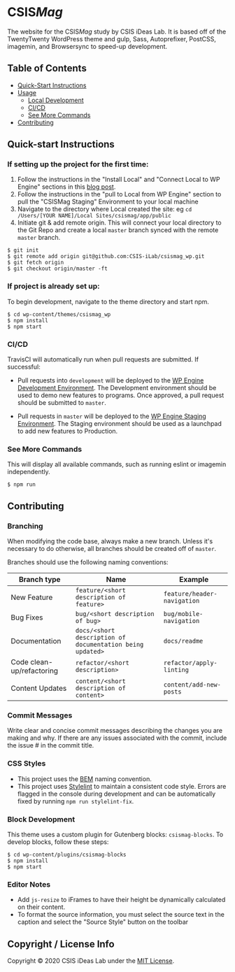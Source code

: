 # CSIS*Mag*

The website for the CSIS*Mag* study by CSIS iDeas Lab. It is based off of the TwentyTwenty WordPress theme and gulp, Sass, Autoprefixer, PostCSS, imagemin, and Browsersync to speed-up development.

## Table of Contents

- [Quick-Start Instructions](#quick-start-instructions)
- [Usage](#usage)
  - [Local Development](#local-development)
  - [CI/CD](#build-for-production)
  - [See More Commands](#see-more-commands)
- [Contributing](#contributing)

## Quick-start Instructions

### If setting up the project for the first time:

1. Follow the instructions in the "Install Local" and "Connect Local to WP Engine" sections in this [blog post](https://wpengine.com/support/local/).
2. Follow the instructions in the "pull to Local from WP Engine" section to pull the "CSISMag Staging" Environment to your local machine
3. Navigate to the directory where Local created the site: eg `cd /Users/[YOUR NAME]/Local Sites/csismag/app/public`
4. Initiate git & add remote origin. This will connect your local directory to the Git Repo and create a local `master` branch synced with the remote `master` branch.

```shell
$ git init
$ git remote add origin git@github.com:CSIS-iLab/csismag_wp.git
$ git fetch origin
$ git checkout origin/master -ft
```

### If project is already set up:

To begin development, navigate to the theme directory and start npm.

```shell
$ cd wp-content/themes/csismag_wp
$ npm install
$ npm start
```

### CI/CD

TravisCI will automatically run when pull requests are submitted. If successful:

- Pull requests into `development` will be deployed to the [WP Engine Development Environment](https://csismagdev.wpengine.com/). The Development environment should be used to demo new features to programs. Once approved, a pull request should be submitted to `master`.

- Pull requests in `master` will be deployed to the [WP Engine Staging Environment](http://csismagstaging.wpengine.com/). The Staging environment should be used as a launchpad to add new features to Production.

### See More Commands

This will display all available commands, such as running eslint or imagemin independently.

```shell
$ npm run
```

## Contributing

### Branching

When modifying the code base, always make a new branch. Unless it's necessary to do otherwise, all branches should be created off of `master`.

Branches should use the following naming conventions:

| Branch type               | Name                                                      | Example                     |
| ------------------------- | --------------------------------------------------------- | --------------------------- |
| New Feature               | `feature/<short description of feature>`                  | `feature/header-navigation` |
| Bug Fixes                 | `bug/<short description of bug>`                          | `bug/mobile-navigation`     |
| Documentation             | `docs/<short description of documentation being updated>` | `docs/readme`               |
| Code clean-up/refactoring | `refactor/<short description>`                            | `refactor/apply-linting`    |
| Content Updates           | `content/<short description of content>`                  | `content/add-new-posts`     |

### Commit Messages

Write clear and concise commit messages describing the changes you are making and why. If there are any issues associated with the commit, include the issue # in the commit title.

### CSS Styles

- This project uses the [BEM](http://getbem.com/introduction/) naming convention.
- This project uses [Stylelint](https://stylelint.io) to maintain a consistent code style. Errors are flagged in the console during development and can be automatically fixed by running `npm run stylelint-fix`.

### Block Development

This theme uses a custom plugin for Gutenberg blocks: `csismag-blocks`. To develop blocks, follow these steps:

```shell
$ cd wp-content/plugins/csismag-blocks
$ npm install
$ npm start
```

### Editor Notes

- Add `js-resize` to iFrames to have their height be dynamically calculated on their content.
- To format the source information, you must select the source text in the caption and select the "Source Style" button on the toolbar

## Copyright / License Info

Copyright © 2020 CSIS iDeas Lab under the [MIT License](https://github.com/CSIS-iLab/csismag_wp/blob/master/LICENSE).
